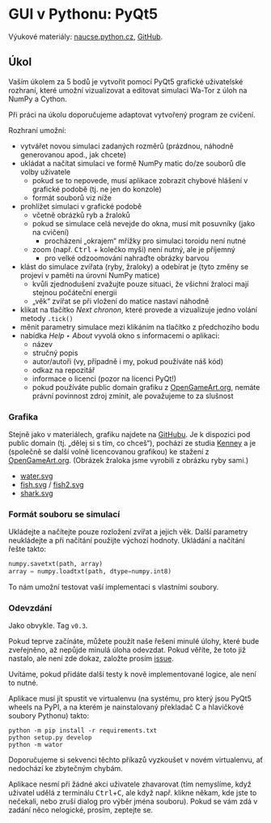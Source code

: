 GUI v Pythonu: PyQt5
====================

Výukové materiály:
[naucse.python.cz](http://naucse.python.cz/2017/mipyt-zima/intro/pyqt/),
[GitHub](https://github.com/pyvec/naucse.python.cz/tree/master/lessons/intro/pyqt).

Úkol
----

Vaším úkolem za 5 bodů je vytvořit pomocí PyQt5 grafické uživatelské rozhraní,
které umožní vizualizovat a editovat simulaci Wa-Tor z úloh na NumPy a
Cython.

Při práci na úkolu doporučujeme adaptovat vytvořený program ze cvičení.

Rozhraní umožní:

* vytvářet novou simulaci zadaných rozměrů (prázdnou, náhodně generovanou apod., jak chcete)
* ukládat a načítat simulaci ve formě NumPy matic do/ze souborů dle volby uživatele
    * pokud se to nepovede, musí aplikace zobrazit chybové hlášení v grafické podobě (tj. ne jen do konzole)
    * formát souborů viz níže
* prohlížet simulaci v grafické podobě
    * včetně obrázků ryb a žraloků
    * pokud se simulace celá nevejde do okna, musí mít posuvníky (jako na cvičení)
      * procházení „okrajem“ mřížky pro simulaci toroidu není nutné
    * zoom (např. <kbd>Ctrl</kbd> + kolečko myši) není nutný, ale je příjemný
      * pro velké odzoomování nahraďte obrázky barvou
* klást do simulace zvířata (ryby, žraloky) a odebírat je (tyto změny se projeví v paměti na úrovni NumPy matice)
    * kvůli zjednodušení zvažujte pouze situaci, že všichni žraloci mají stejnou počáteční energii
    * „věk“ zvířat se při vložení do matice nastaví náhodně
* klikat na tlačítko *Next chronon*, které provede a vizualizuje jedno volání metody `.tick()`
* měnit parametry simulace mezi klikáním na tlačítko z předchozího bodu
* nabídka *Help ‣ About* vyvolá okno s informacemi o aplikaci:
    * název
    * stručný popis
    * autor/autoři (vy, případně i my, pokud používáte náš kód)
    * odkaz na repozitář
    * informace o licenci (pozor na licenci PyQt!)
    * pokud používáte public domain grafiku z [OpenGameArt.org], nemáte právní povinnost zdroj zmínit, ale považujeme to za slušnost

### Grafika

Stejně jako v materiálech, grafiku najdete na [GitHubu](https://github.com/pyvec/naucse.python.cz/tree/master/lessons/intro/pyqt/static/pics).
Je k dispozici pod public domain (tj. „dělej si s tím, co chceš“), pochází ze studia [Kenney]
a je (společně se další volně licencovanou grafikou) ke stažení z [OpenGameArt.org].
(Obrázek žraloka jsme vyrobili z obrázku ryby sami.)

[Kenney]: http://kenney.nl/
[OpenGameArt.org]: http://opengameart.org/users/kenney

 * [water.svg](https://github.com/pyvec/naucse.python.cz/blob/master/lessons/intro/pyqt/static/pics/water.svg)
 * [fish.svg](https://github.com/pyvec/naucse.python.cz/blob/master/lessons/intro/pyqt/static/pics/fish.svg) / [fish2.svg](https://github.com/pyvec/naucse.python.cz/blob/master/lessons/intro/pyqt/static/pics/fish2.svg)
 * [shark.svg](https://github.com/pyvec/naucse.python.cz/blob/master/lessons/intro/pyqt/static/pics/shark.svg)


### Formát souboru se simulací

Ukládejte a načítejte pouze rozložení zvířat a jejich věk. Další parametry neukládejte a při načítání použijte výchozí hodnoty. Ukládání a načítání řešte takto:

```python
numpy.savetxt(path, array)
array = numpy.loadtxt(path, dtype=numpy.int8)
```

To nám umožní testovat vaší implementaci s vlastními soubory.

### Odevzdání

Jako obvykle. Tag `v0.3`.

Pokud teprve začínáte, můžete použít naše řešení minulé úlohy, které bude
zveřejněno, až nepůjde minulá úloha odevzdat. Pokud věříte, že toto již nastalo,
ale není zde dokaz, založte prosím [issue](https://github.com/cvut/MI-PYT/issues).

Uvítáme, pokud přidáte další testy k nově implementované logice, ale není to nutné.

Aplikace musí jít spustit ve virtualenvu (na systému, pro který jsou PyQt5 wheels na PyPI, a na kterém je nainstalovaný překladač C a hlavičkové soubory Pythonu) takto:

```
python -m pip install -r requirements.txt
python setup.py develop
python -m wator
```

Doporučujeme si sekvenci těchto příkazů vyzkoušet v novém virtualenvu, ať nedochází ke zbytečným chybám.

Aplikace nesmí při žádné akci uživatele zhavarovat (tím nemyslíme, když uživatel udělá z terminálu <kbd>Ctrl</kbd>+<kbd>C</kbd>, ale když např. klikne někam, kde jste to nečekali, nebo zruší dialog pro výběr jména souboru).
Pokud se vám zdá v zadání něco nelogické, prosím, zeptejte se.

